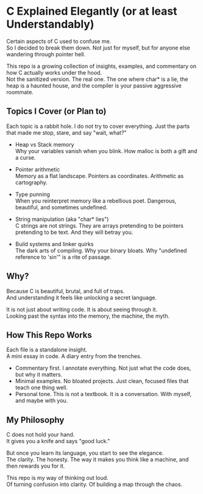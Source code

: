 # C Explained Elegantly (or at least Understandably)

Certain aspects of C used to confuse me.  
So I decided to break them down. Not just for myself, but for anyone else wandering through pointer hell.

This repo is a growing collection of insights, examples, and commentary on how C actually works under the hood.  
Not the sanitized version. The real one. The one where char* is a lie, the heap is a haunted house, and the compiler is your passive aggressive roommate.

## Topics I Cover (or Plan to)

Each topic is a rabbit hole. I do not try to cover everything. Just the parts that made me stop, stare, and say "wait, what?"

* Heap vs Stack memory  
  Why your variables vanish when you blink. How malloc is both a gift and a curse.

* Pointer arithmetic  
  Memory as a flat landscape. Pointers as coordinates. Arithmetic as cartography.

* Type punning  
  When you reinterpret memory like a rebellious poet. Dangerous, beautiful, and sometimes undefined.

* String manipulation (aka "char* lies")  
  C strings are not strings. They are arrays pretending to be pointers pretending to be text. And they will betray you.

* Build systems and linker quirks  
  The dark arts of compiling. Why your binary bloats. Why "undefined reference to 'sin'" is a rite of passage.

## Why?

Because C is beautiful, brutal, and full of traps.  
And understanding it feels like unlocking a secret language.

It is not just about writing code. It is about seeing through it.  
Looking past the syntax into the memory, the machine, the myth.

## How This Repo Works

Each file is a standalone insight.  
A mini essay in code. A diary entry from the trenches.

* Commentary first. I annotate everything. Not just what the code does, but why it matters.  
* Minimal examples. No bloated projects. Just clean, focused files that teach one thing well.  
* Personal tone. This is not a textbook. It is a conversation. With myself, and maybe with you.

## My Philosophy

C does not hold your hand.  
It gives you a knife and says "good luck."

But once you learn its language, you start to see the elegance.  
The clarity. The honesty. The way it makes you think like a machine, and then rewards you for it.

This repo is my way of thinking out loud.  
Of turning confusion into clarity. Of building a map through the chaos.